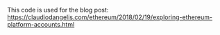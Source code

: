 This code is used for the blog post: https://claudiodangelis.com/ethereum/2018/02/19/exploring-ethereum-platform-accounts.html
